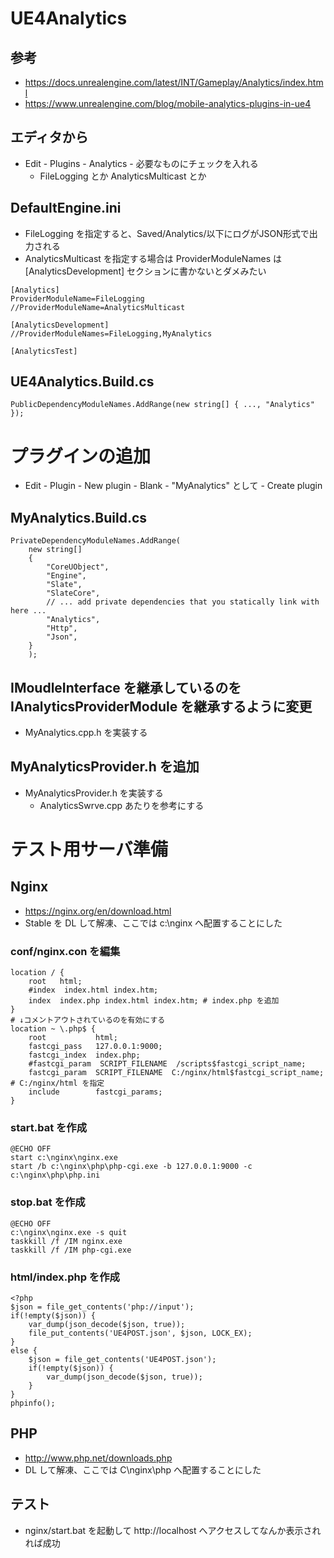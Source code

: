 # UE4Analytics

## 参考
* https://docs.unrealengine.com/latest/INT/Gameplay/Analytics/index.html
* https://www.unrealengine.com/blog/mobile-analytics-plugins-in-ue4

## エディタから
* Edit - Plugins - Analytics - 必要なものにチェックを入れる
    * FileLogging とか AnalyticsMulticast とか

## DefaultEngine.ini
* FileLogging を指定すると、Saved/Analytics/以下にログがJSON形式で出力される
* AnalyticsMulticast を指定する場合は ProviderModuleNames は [AnalyticsDevelopment] セクションに書かないとダメみたい
~~~
[Analytics]
ProviderModuleName=FileLogging
//ProviderModuleName=AnalyticsMulticast

[AnalyticsDevelopment]
//ProviderModuleNames=FileLogging,MyAnalytics

[AnalyticsTest]
~~~

## UE4Analytics.Build.cs
~~~
PublicDependencyModuleNames.AddRange(new string[] { ..., "Analytics" });
~~~

# プラグインの追加
* Edit - Plugin - New plugin - Blank - "MyAnalytics" として - Create plugin

## MyAnalytics.Build.cs
~~~
PrivateDependencyModuleNames.AddRange(
    new string[]
    {
        "CoreUObject",
        "Engine",
        "Slate",
        "SlateCore",
        // ... add private dependencies that you statically link with here ...	
        "Analytics",
        "Http",
        "Json",
    }
    );
~~~

## IMoudleInterface を継承しているのを IAnalyticsProviderModule を継承するように変更
* MyAnalytics.cpp.h を実装する

## MyAnalyticsProvider.h を追加
* MyAnalyticsProvider.h を実装する
    * AnalyticsSwrve.cpp あたりを参考にする

# テスト用サーバ準備

## Nginx
* https://nginx.org/en/download.html
* Stable を DL して解凍、ここでは c:\nginx へ配置することにした

### conf/nginx.con を編集
~~~
location / {
	root   html;
	#index  index.html index.htm;
	index  index.php index.html index.htm; # index.php を追加
}
# ↓コメントアウトされているのを有効にする
location ~ \.php$ {
	root           html;
	fastcgi_pass   127.0.0.1:9000;
	fastcgi_index  index.php;
	#fastcgi_param  SCRIPT_FILENAME  /scripts$fastcgi_script_name;
	fastcgi_param  SCRIPT_FILENAME  C:/nginx/html$fastcgi_script_name; # C:/nginx/html を指定
	include        fastcgi_params;
}
~~~

### start.bat を作成
~~~
@ECHO OFF
start c:\nginx\nginx.exe
start /b c:\nginx\php\php-cgi.exe -b 127.0.0.1:9000 -c c:\nginx\php\php.ini
~~~

### stop.bat を作成
~~~
@ECHO OFF
c:\nginx\nginx.exe -s quit
taskkill /f /IM nginx.exe
taskkill /f /IM php-cgi.exe
~~~

### html/index.php を作成
~~~
<?php
$json = file_get_contents('php://input');
if(!empty($json)) {
    var_dump(json_decode($json, true));
    file_put_contents('UE4POST.json', $json, LOCK_EX);
}
else {
    $json = file_get_contents('UE4POST.json');
    if(!empty($json)) {
        var_dump(json_decode($json, true));
    }
}
phpinfo();
~~~

## PHP
* http://www.php.net/downloads.php
* DL して解凍、ここでは C\nginx\php へ配置することにした

## テスト
* nginx/start.bat を起動して http://localhost へアクセスしてなんか表示されれば成功